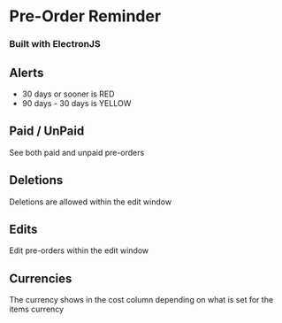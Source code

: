 # Pre-Order Reminder

### Built with ElectronJS

## Alerts
- 30 days or sooner is RED
- 90 days - 30 days is YELLOW

## Paid / UnPaid
See both paid and unpaid pre-orders

## Deletions
Deletions are allowed within the edit window

## Edits
Edit pre-orders within the edit window

## Currencies
The currency shows in the cost column depending on what is set for the items currency